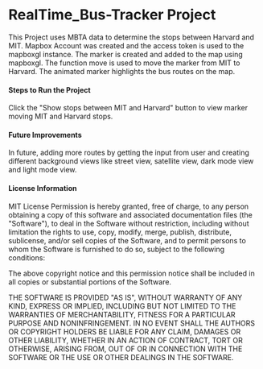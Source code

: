 # RealTime_Bus-Tracker Project

This Project uses MBTA data to determine the stops between Harvard and MIT. Mapbox Account was created and the access token is used to the mapboxgl instance. The marker is created and added to the map using mapboxgl. The function move is used to move the marker from MIT to Harvard. The animated marker highlights the bus routes on the map.

#### Steps to Run the Project

Click the "Show stops between MIT and Harvard" button to view marker moving MIT and Harvard stops.

#### Future Improvements

In future, adding more routes by getting the input from user and creating different background views like street view, satellite view, dark mode view and light mode view.

#### License Information

MIT License
Permission is hereby granted, free of charge, to any person obtaining a copy
of this software and associated documentation files (the "Software"), to deal
in the Software without restriction, including without limitation the rights
to use, copy, modify, merge, publish, distribute, sublicense, and/or sell
copies of the Software, and to permit persons to whom the Software is
furnished to do so, subject to the following conditions:

The above copyright notice and this permission notice shall be included in all
copies or substantial portions of the Software.

THE SOFTWARE IS PROVIDED "AS IS", WITHOUT WARRANTY OF ANY KIND, EXPRESS OR
IMPLIED, INCLUDING BUT NOT LIMITED TO THE WARRANTIES OF MERCHANTABILITY,
FITNESS FOR A PARTICULAR PURPOSE AND NONINFRINGEMENT. IN NO EVENT SHALL THE
AUTHORS OR COPYRIGHT HOLDERS BE LIABLE FOR ANY CLAIM, DAMAGES OR OTHER
LIABILITY, WHETHER IN AN ACTION OF CONTRACT, TORT OR OTHERWISE, ARISING FROM,
OUT OF OR IN CONNECTION WITH THE SOFTWARE OR THE USE OR OTHER DEALINGS IN THE
SOFTWARE.

